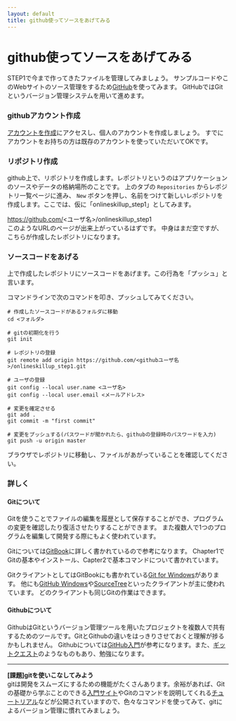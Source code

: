 ```yaml
---
layout: default
title: github使ってソースをあげてみる
---
```

# github使ってソースをあげてみる

STEP1で今まで作ってきたファイルを管理してみましょう。
サンプルコードやこのWebサイトのソース管理をするため[GitHub](https://github.com/)を使ってみます。
GitHubではGitというバージョン管理システムを用いて進めます。

### githubアカウント作成

[アカウントを作成](https://github.com/join)にアクセスし、個人のアカウントを作成しましょう。
すでにアカウントをお持ちの方は既存のアカウントを使っていただいてOKです。


### リポジトリ作成

github上で、リポジトリを作成します。レポジトリというのはアプリケーションのソースやデータの格納場所のことです。
上のタブの `Repositories` からレポジトリ一覧ページに進み、 `New` ボタンを押し、名前をつけて新しいレポジトリを作成します。ここでは、仮に「onlineskillup_step1」としてみます。

https://github.com/<ユーザ名>/onlineskillup_step1  
このようなURLのページが出来上がっているはずです。
中身はまだ空ですが、こちらが作成したレポジトリになります。


### ソースコードをあげる

上で作成したレポジトリにソースコードをあげます。この行為を「プッシュ」と言います。

コマンドラインで次のコマンドを叩き、プッシュしてみてください。
```
# 作成したソースコードがあるフォルダに移動
cd <フォルダ>

# gitの初期化を行う
git init

# レポジトリの登録
git remote add origin https://github.com/<githubユーザ名>/onlineskillup_step1.git

# ユーザの登録
git config --local user.name <ユーザ名>
git config --local user.email <メールアドレス>

# 変更を確定させる
git add .
git commit -m "first commit"

# 変更をプッシュする(パスワードが聞かれたら、githubの登録時のパスワードを入力)
git push -u origin master
```

ブラウザでレポジトリに移動し、ファイルがあがっていることを確認してください。


### 詳しく

#### Gitについて

Gitを使うことでファイルの編集を履歴として保存することができ、プログラムの変更を確認したり復活させたりすることができます。
また複数人で1つのプログラムを編集して開発する際にもよく使われています。

Gitについては[GitBook](http://git-scm.com/book/ja)に詳しく書かれているので参考になります。
Chapter1でGitの基本やインストール、Capter2で基本コマンドについて書かれています。

GitクライアントとしてはGitBookにも書かれている[Git for Windows](https://git-for-windows.github.io/)があります。
他にも[GitHub Windows](https://windows.github.com/)や[SourceTree](http://www.sourcetreeapp.com/)といったクライアントが主に使われています。
どのクライアントも同じGitの作業はできます。

#### Githubについて

GithubはGitというバージョン管理ツールを用いたプロジェクトを複数人で共有するためのツールです。GitとGithubの違いをはっきりさせておくと理解が捗るかもしれません。
Githubについては[GitHub入門](http://www.slideshare.net/hideaki_honda/gitgithub-16508298)が参考になります。また、[ギットクエスト](http://gigazine.net/news/20160126-gitquest-review/)のようなものもあり、勉強になります。

***  

**[課題]gitを使いこなしてみよう**  
gitは開発をスムーズにするための機能がたくさんあります。余裕があれば、Gitの基礎から学ぶことのできる[入門サイト](http://www.backlog.jp/git-guide/)やGitのコマンドを説明してくれる[チュートリアル](https://www.atlassian.com/ja/git/tutorial)などが公開されていますので、色々なコマンドを使ってみて、gitによるバージョン管理に慣れてみましょう。


